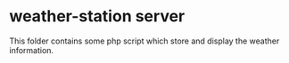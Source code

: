 weather-station server
===============

This folder contains some php script which store and display the weather information.


